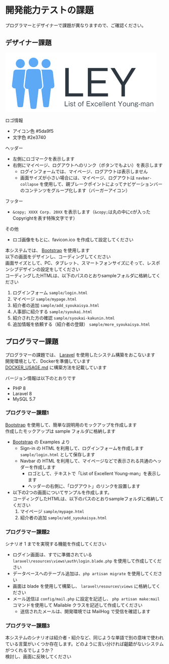 # 開発能力テストの課題

プログラマーとデザイナーで課題が異なりますので、ご確認ください。  

## デザイナー課題
  
![logo.png](img/logo.png)  

ロゴ情報  

- アイコン色 #5da9f5  
- 文字色 #2e3740  

ヘッダー

- 左側にロゴマークを表示します  
- 右側にマイページ、ログアウトへのリンク（ボタンでもよい）を表示します  
  - ログインフォームでは、マイページ、ログアウトは表示しません  
  - 画面サイズが小さい場合には、マイページ、ログアウトは `navbar-collapse` を使用して、親ブレークポイントによってナビゲーションバーのコンテンツをグループ化します（バーガーアイコン）  

フッター

- `&copy; XXXX Corp. 20XX` を表示します（`&copy;`は丸の中にcが入ったCopyrightを表す特殊文字です）  

その他

- ロゴ画像をもとに、favicon.ico を作成して設定してください  

本システムでは、 [Bootstrap](https://getbootstrap.jp/) を使用します  
以下の画面をデザインし、コーディングしてください  
画面サイズとして、PC、タブレット、スマートフォンサイズにそって、レスポンシブデザインの設定をしてください  
コーディングしたHTMLは、以下のパスのとおりsampleフォルダに格納してください  

1. ログインフォーム `sample/login.html`  
1. マイページ `sample/mypage.html`  
1. 紹介者の追加 `sample/add_syoukaisya.html`  
1. 人事部に紹介する `sample/syoukai.html`  
1. 紹介された方の確認 `sample/syoukai-kakunin.html`  
1. 追加情報を依頼する（紹介者の登録） `sample/more_syoukaisya.html`  

## プログラマー課題  

プログラマーの課題では、 [Laravel](http://laravel.jp/) を使用したシステム構築をおこないます  
開発環境として、Dockerを準備しています  
[DOCKER_USAGE.md](DOCKER_USAGE.md) に構築方法を記載しています  

バージョン情報は以下のとおりです  

- PHP 8  
- Laravel 8  
- MySQL 5.7  

### プログラマー課題1

[Bootstrap](https://getbootstrap.jp/) を使用して、簡単な説明用のモックアップを作成します  
作成したモックアップは sample フォルダに格納します  

- [Bootstrap](https://getbootstrap.jp/) の Examples より  
  - Sign-in の HTML を利用して、ログインフォームを作成します  
    `sample/login.html` として保存します  
  - Navbar の HTML を利用して、マイページなどで表示される共通のヘッダーを作成します  
    - ロゴとして、テキストで「List of Excellent Young-man」を表示します  
    - ヘッダーの右側に、「ログアウト」のリンクを設置します  
- 以下の2つの画面についてサンプルを作成します。  
  コーディングしたHTMLは、以下のパスのとおりsampleフォルダに格納してください  
  1. マイページ `sample/mypage.html`  
  1. 紹介者の追加 `sample/add_syoukaisya.html`  

### プログラマー課題2

シナリオ 1 までを実現する機能を作成してください  

- ログイン画面は、すでに準備されている `laravel\resources\views\auth\login.blade.php` を使用して作成してください  
- データベースへのテーブル追加は、`php artisan migrate` を使用してください  
- 画面は blade を使用して構築し、 `laravel\resources\views` に格納してください  
- メール送信は `config/mail.php` に設定を記述し、 `php artisan make:mail` コマンドを使用して Mailable クラスを記述して作成してください  
  - 送信されたメールは、開発環境では MailHog で受信を確認します  

### プログラマー課題3

本システムのシナリオは紹介者・紹介など、同じような単語で別の意味で使われている言葉がいくつか存在します。どのように言い分ければ齟齬がないシステムがつくれるでしょうか？  
検討し、画面に反映してください  
